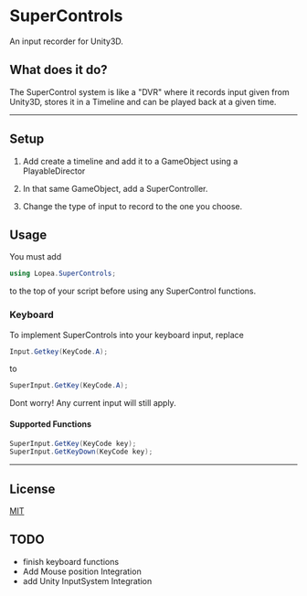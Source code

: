 # SuperControls

An input recorder for Unity3D.

## What does it do?

The SuperControl system is like a "DVR" where it records input given from Unity3D, stores it in a Timeline and can be played back at a given time.

---

## Setup

 1. Add create a timeline and add it to a GameObject using a PlayableDirector
 
 2. In that same GameObject, add a SuperController.
 
 3. Change the type of input to record to the one you choose.
 
 ## Usage
 You must add 
 ```csharp
 using Lopea.SuperControls;
 ```
 to the top of your script before using any SuperControl functions.
 ### Keyboard
 To implement SuperControls into your keyboard input, replace
```csharp
Input.Getkey(KeyCode.A);
```
to
```csharp
SuperInput.GetKey(KeyCode.A);
```
Dont worry! Any current input will still apply. 

#### Supported Functions
```csharp
SuperInput.GetKey(KeyCode key);
SuperInput.GetKeyDown(KeyCode key);
```
---
## License
[MIT](../master/LICENSE)
## TODO
- finish keyboard functions
- Add Mouse position Integration
- add Unity InputSystem Integration
